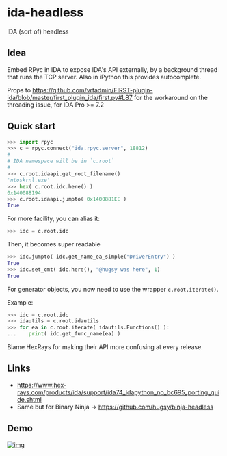 # ida-headless
IDA (sort of) headless

## Idea

Embed RPyc in IDA to expose IDA's API externally, by a background thread that runs the TCP server. Also in iPython this
provides autocomplete.

Props to https://github.com/vrtadmin/FIRST-plugin-ida/blob/master/first_plugin_ida/first.py#L87
for the workaround on the threading issue, for IDA Pro >= 7.2

## Quick start

```python
>>> import rpyc
>>> c = rpyc.connect("ida.rpyc.server", 18812)
#
# IDA namespace will be in `c.root`
#
>>> c.root.idaapi.get_root_filename()
'ntoskrnl.exe'
>>> hex( c.root.idc.here() )
0x140088194
>>> c.root.idaapi.jumpto( 0x1400881EE )
True
```

For more facility, you can alias it:
```python
>>> idc = c.root.idc
```

Then, it becomes super readable
```python
>>> idc.jumpto( idc.get_name_ea_simple("DriverEntry") )
True
>>> idc.set_cmt( idc.here(), "@hugsy was here", 1)
True
```

For generator objects, you now need to use the wrapper `c.root.iterate()`.

Example:
```python
>>> idc = c.root.idc
>>> idautils = c.root.idautils
>>> for ea in c.root.iterate( idautils.Functions() ):
...    print( idc.get_func_name(ea) )
```

Blame HexRays for making their API more confusing at every release.

## Links
- https://www.hex-rays.com/products/ida/support/ida74_idapython_no_bc695_porting_guide.shtml
- Same but for Binary Ninja -> https://github.com/hugsy/binja-headless

## Demo

[![img](https://img.youtube.com/vi/obX2GreSsFU/0.jpg)](https://youtu.be/obX2GreSsFU)
